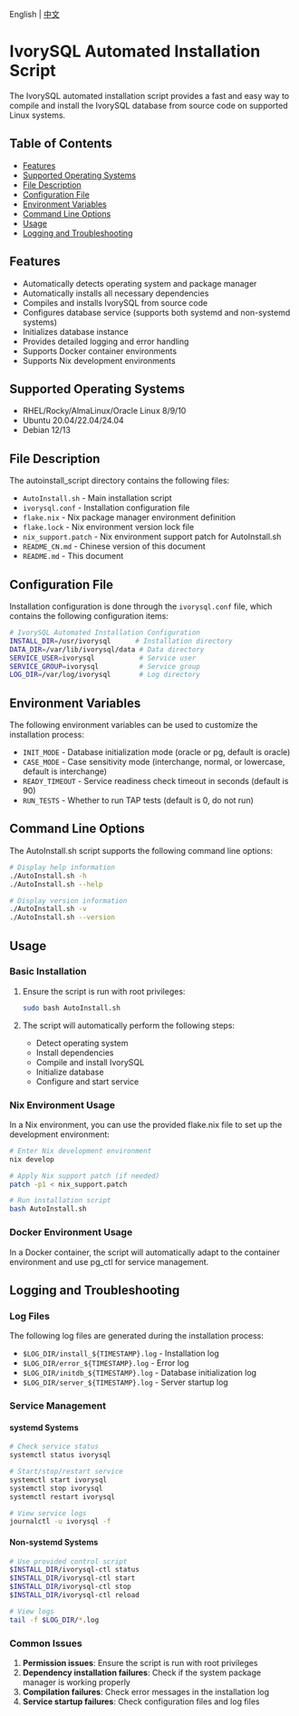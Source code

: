 English | [中文](README_CN.md)
# IvorySQL Automated Installation Script

The IvorySQL automated installation script provides a fast and easy way to compile and install the IvorySQL database from source code on supported Linux systems.

## Table of Contents

- [Features](#features)
- [Supported Operating Systems](#supported-operating-systems)
- [File Description](#file-description)
- [Configuration File](#configuration-file)
- [Environment Variables](#environment-variables)
- [Command Line Options](#command-line-options)
- [Usage](#usage)
- [Logging and Troubleshooting](#logging-and-troubleshooting)

## Features

- Automatically detects operating system and package manager
- Automatically installs all necessary dependencies
- Compiles and installs IvorySQL from source code
- Configures database service (supports both systemd and non-systemd systems)
- Initializes database instance
- Provides detailed logging and error handling
- Supports Docker container environments
- Supports Nix development environments

## Supported Operating Systems

- RHEL/Rocky/AlmaLinux/Oracle Linux 8/9/10
- Ubuntu 20.04/22.04/24.04
- Debian 12/13

## File Description

The autoinstall_script directory contains the following files:

- `AutoInstall.sh` - Main installation script
- `ivorysql.conf` - Installation configuration file
- `flake.nix` - Nix package manager environment definition
- `flake.lock` - Nix environment version lock file
- `nix_support.patch` - Nix environment support patch for AutoInstall.sh
- `README_CN.md` - Chinese version of this document
- `README.md` - This document

## Configuration File

Installation configuration is done through the `ivorysql.conf` file, which contains the following configuration items:

```bash
# IvorySQL Automated Installation Configuration
INSTALL_DIR=/usr/ivorysql      # Installation directory
DATA_DIR=/var/lib/ivorysql/data # Data directory
SERVICE_USER=ivorysql           # Service user
SERVICE_GROUP=ivorysql          # Service group
LOG_DIR=/var/log/ivorysql       # Log directory
```

## Environment Variables

The following environment variables can be used to customize the installation process:

- `INIT_MODE` - Database initialization mode (oracle or pg, default is oracle)
- `CASE_MODE` - Case sensitivity mode (interchange, normal, or lowercase, default is interchange)
- `READY_TIMEOUT` - Service readiness check timeout in seconds (default is 90)
- `RUN_TESTS` - Whether to run TAP tests (default is 0, do not run)

## Command Line Options

The AutoInstall.sh script supports the following command line options:

```bash
# Display help information
./AutoInstall.sh -h
./AutoInstall.sh --help

# Display version information
./AutoInstall.sh -v
./AutoInstall.sh --version
```

## Usage

### Basic Installation

1. Ensure the script is run with root privileges:
   ```bash
   sudo bash AutoInstall.sh
   ```

2. The script will automatically perform the following steps:
   - Detect operating system
   - Install dependencies
   - Compile and install IvorySQL
   - Initialize database
   - Configure and start service

### Nix Environment Usage

In a Nix environment, you can use the provided flake.nix file to set up the development environment:

```bash
# Enter Nix development environment
nix develop

# Apply Nix support patch (if needed)
patch -p1 < nix_support.patch

# Run installation script
bash AutoInstall.sh
```

### Docker Environment Usage

In a Docker container, the script will automatically adapt to the container environment and use pg_ctl for service management.

## Logging and Troubleshooting

### Log Files

The following log files are generated during the installation process:

- `$LOG_DIR/install_${TIMESTAMP}.log` - Installation log
- `$LOG_DIR/error_${TIMESTAMP}.log` - Error log
- `$LOG_DIR/initdb_${TIMESTAMP}.log` - Database initialization log
- `$LOG_DIR/server_${TIMESTAMP}.log` - Server startup log

### Service Management

#### systemd Systems

```bash
# Check service status
systemctl status ivorysql

# Start/stop/restart service
systemctl start ivorysql
systemctl stop ivorysql
systemctl restart ivorysql

# View service logs
journalctl -u ivorysql -f
```

#### Non-systemd Systems

```bash
# Use provided control script
$INSTALL_DIR/ivorysql-ctl status
$INSTALL_DIR/ivorysql-ctl start
$INSTALL_DIR/ivorysql-ctl stop
$INSTALL_DIR/ivorysql-ctl reload

# View logs
tail -f $LOG_DIR/*.log
```

### Common Issues

1. **Permission issues**: Ensure the script is run with root privileges
2. **Dependency installation failures**: Check if the system package manager is working properly
3. **Compilation failures**: Check error messages in the installation log
4. **Service startup failures**: Check configuration files and log files

